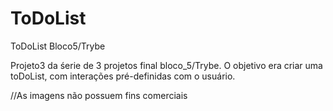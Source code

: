 # ToDoList
ToDoList Bloco5/Trybe

Projeto3 da śerie de 3 projetos final bloco_5/Trybe.
O objetivo era criar uma toDoList, com interações pré-definidas com o usuário.

//As imagens não possuem fins comerciais
